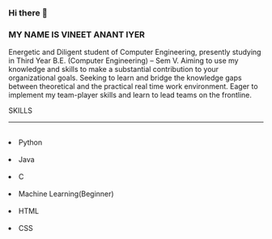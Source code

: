 ### Hi there 👋

### MY NAME IS VINEET ANANT IYER
Energetic and Diligent student of Computer Engineering, presently studying in Third Year B.E. (Computer Engineering) – Sem V. Aiming to use my knowledge and skills to make a substantial contribution to your organizational goals. Seeking to learn and bridge the knowledge gaps between theoretical and the practical real time work environment. Eager to implement my team-player skills and learn to lead teams on the frontline.

SKILLS
<hr>

<br>
 <li>Python</li>
<br>
<li>Java</li>
<br>
<li>C</li>
<br>
<li>Machine Learning(Beginner)</li>
<br>
<li>HTML</li>
<br>
<li>CSS</li>

